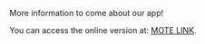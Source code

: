 More information to come about our app!

You can access the online version at: [MOTE LINK](http://aggieerin.com/shiny/mote/).
